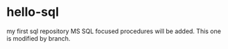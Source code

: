# hello-sql
my first sql repository
MS SQL focused procedures will be added.
This one is modified by branch.
